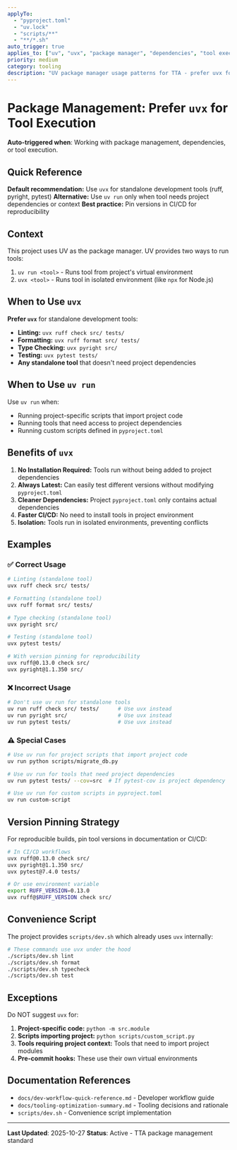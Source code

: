 ```yaml
---
applyTo:
  - "pyproject.toml"
  - "uv.lock"
  - "scripts/**"
  - "**/*.sh"
auto_trigger: true
applies_to: ["uv", "uvx", "package manager", "dependencies", "tool execution", "pip", "poetry"]
priority: medium
category: tooling
description: "UV package manager usage patterns for TTA - prefer uvx for standalone tools"
---
```


# Package Management: Prefer `uvx` for Tool Execution

**Auto-triggered when**: Working with package management, dependencies, or tool execution.

## Quick Reference

**Default recommendation:** Use `uvx` for standalone development tools (ruff, pyright, pytest)
**Alternative:** Use `uv run` only when tool needs project dependencies or context
**Best practice:** Pin versions in CI/CD for reproducibility

## Context

This project uses UV as the package manager. UV provides two ways to run tools:
1. `uv run <tool>` - Runs tool from project's virtual environment
2. `uvx <tool>` - Runs tool in isolated environment (like `npx` for Node.js)

## When to Use `uvx`

**Prefer `uvx`** for standalone development tools:
- **Linting:** `uvx ruff check src/ tests/`
- **Formatting:** `uvx ruff format src/ tests/`
- **Type Checking:** `uvx pyright src/`
- **Testing:** `uvx pytest tests/`
- **Any standalone tool** that doesn't need project dependencies

## When to Use `uv run`

Use `uv run` when:
- Running project-specific scripts that import project code
- Running tools that need access to project dependencies
- Running custom scripts defined in `pyproject.toml`

## Benefits of `uvx`

1. **No Installation Required:** Tools run without being added to project dependencies
2. **Always Latest:** Can easily test different versions without modifying `pyproject.toml`
3. **Cleaner Dependencies:** Project `pyproject.toml` only contains actual dependencies
4. **Faster CI/CD:** No need to install tools in project environment
5. **Isolation:** Tools run in isolated environments, preventing conflicts

## Examples

### ✅ Correct Usage

```bash
# Linting (standalone tool)
uvx ruff check src/ tests/

# Formatting (standalone tool)
uvx ruff format src/ tests/

# Type checking (standalone tool)
uvx pyright src/

# Testing (standalone tool)
uvx pytest tests/

# With version pinning for reproducibility
uvx ruff@0.13.0 check src/
uvx pyright@1.1.350 src/
```

### ❌ Incorrect Usage

```bash
# Don't use uv run for standalone tools
uv run ruff check src/ tests/      # Use uvx instead
uv run pyright src/                # Use uvx instead
uv run pytest tests/               # Use uvx instead
```

### ⚠️ Special Cases

```bash
# Use uv run for project scripts that import project code
uv run python scripts/migrate_db.py

# Use uv run for tools that need project dependencies
uv run pytest tests/ --cov=src  # If pytest-cov is project dependency

# Use uv run for custom scripts in pyproject.toml
uv run custom-script
```

## Version Pinning Strategy

For reproducible builds, pin tool versions in documentation or CI/CD:

```bash
# In CI/CD workflows
uvx ruff@0.13.0 check src/
uvx pyright@1.1.350 src/
uvx pytest@7.4.0 tests/

# Or use environment variable
export RUFF_VERSION=0.13.0
uvx ruff@$RUFF_VERSION check src/
```

## Convenience Script

The project provides `scripts/dev.sh` which already uses `uvx` internally:

```bash
# These commands use uvx under the hood
./scripts/dev.sh lint
./scripts/dev.sh format
./scripts/dev.sh typecheck
./scripts/dev.sh test
```

## Exceptions

Do NOT suggest `uvx` for:
1. **Project-specific code:** `python -m src.module`
2. **Scripts importing project:** `python scripts/custom_script.py`
3. **Tools requiring project context:** Tools that need to import project modules
4. **Pre-commit hooks:** These use their own virtual environments

## Documentation References

- `docs/dev-workflow-quick-reference.md` - Developer workflow guide
- `docs/tooling-optimization-summary.md` - Tooling decisions and rationale
- `scripts/dev.sh` - Convenience script implementation

---

**Last Updated**: 2025-10-27
**Status**: Active - TTA package management standard
